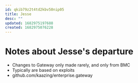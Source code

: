 ```yaml
---
id: qkib79z2t4td2kbv50nip05
title: Jesse
desc: ""
updated: 1682975197688
created: 1682975076228
---
```


# Notes about Jesse's departure

- Changes to Gateway only made rarely, and only from BMC
- Typically are based on exploits
- github.com/kaazing/enterprise.gateway

